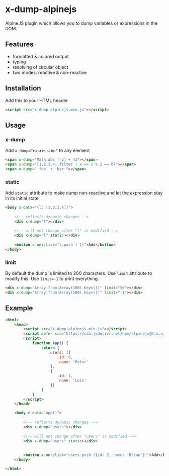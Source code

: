 # x-dump-alpinejs
AlpineJS plugin which allows you to dump variables or expressions in the DOM.

## Features

- formatted & colored output
- typing
- resolving of circular object
- two modes: reactive & non-reactive

## Installation

Add this to your HTML header
```html
<script src="x-dump-alpinejs.min.js"></script>
```

## Usage

### x-dump
Add `x-dump="expression"` to any element

```html
<span x-dump="Math.abs (-2) + 43"></span>
<span x-dump="[1,2,3,4].filter ( x => x % 2 == 0)"></span>
<span x-dump="'foo' + 'bar'"></span>
```

### static
Add `static` attribute to make dump non-reactive and let the expression stay in its initial state

```html
<body x-data="{l: [1,2,3,4]}">
	
	<!-- reflects dynamic changes -->
	<div x-dump="l"></div>
	
	<!-- will not change after "l" is modified -->
	<div x-dump="l" static></div>
	
	<button x-on:click="l.push (-1)">Add</button>
</body>
```

### limit

By default the dump is limited to 200 characters. Use `limit` attribute to modify this. Use `limit=-1` to print everything.

```html
<div x-dump="Array.from(Array(100).keys())" limit="50"></div>
<div x-dump="Array.from(Array(100).keys())" limit="-1"></div>
```

## Example

```html
<html>
	<head>
		<script src="x-dump-alpinejs.min.js"></script>
		<script defer src="https://cdn.jsdelivr.net/npm/alpinejs@3.x.x/dist/cdn.min.js"></script>
		<script>
			function App() {
				return {
					users: [{
						id: 0,
						name: 'Peter'
					},
					{
						id: 1,
						name: 'Lois'
					}]
				}
			}
		</script>
	</head>

	<body x-data="App()">
		
		<!-- reflects dynamic changes -->
		<div x-dump="users"></div>
		
		<!-- will not change after "users" is modified -->
		<div x-dump="users" static></div>
		
		
		<button x-on:click="users.push ({id: 2, name: 'Brian'})">Add</button>
	</body>

</html>
```
